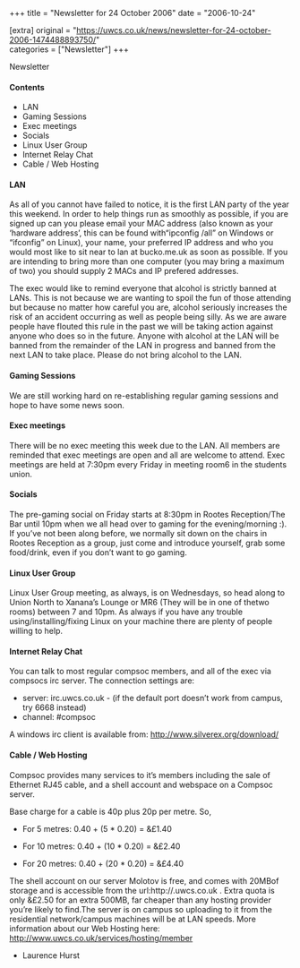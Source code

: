 +++
title = "Newsletter for 24 October 2006"
date = "2006-10-24"

[extra]
original = "https://uwcs.co.uk/news/newsletter-for-24-october-2006-1474488893750/"    
categories = ["Newsletter"]
+++

Newsletter

#### Contents

  - LAN
  - Gaming Sessions
  - Exec meetings
  - Socials
  - Linux User Group
  - Internet Relay Chat
  - Cable / Web Hosting

#### LAN

As all of you cannot have failed to notice, it is the first LAN party of the year this weekend. In order to help things run as smoothly as possible, if you are signed up can you please email your MAC address (also known as your ‘hardware address’, this can be found with“ipconfig /all” on Windows or “ifconfig” on Linux), your name, your preferred IP address and who you would most like to sit near to lan at bucko.me.uk as soon as possible. If you are intending to bring more than one computer (you may bring a maximum of two) you should supply 2 MACs and IP prefered addresses.

The exec would like to remind everyone that alcohol is strictly banned at LANs. This is not because we are wanting to spoil the fun of those attending but because no matter how careful you are, alcohol seriously increases the risk of an accident occurring as well as people being silly. As we are aware people have flouted this rule in the past we will be taking action against anyone who does so in the future. Anyone with alcohol at the LAN will be banned from the remainder of the LAN in progress and banned from the next LAN to take place. Please do not bring alcohol to the LAN.

#### Gaming Sessions

We are still working hard on re-establishing regular gaming sessions and hope to have some news soon.

#### Exec meetings

There will be no exec meeting this week due to the LAN. All members are reminded that exec meetings are open and all are welcome to attend. Exec meetings are held at 7:30pm every Friday in meeting room6 in the students union.

#### Socials

The pre-gaming social on Friday starts at 8:30pm in Rootes Reception/The Bar until 10pm when we all head over to gaming for the evening/morning :). If you’ve not been along before, we normally sit down on the chairs in Rootes Reception as a group, just come and introduce yourself, grab some food/drink, even if you don’t want to go gaming.

#### Linux User Group

Linux User Group meeting, as always, is on Wednesdays, so head along to Union North to Xanana’s Lounge or MR6 (They will be in one of thetwo rooms) between 7 and 10pm. As always if you have any trouble using/installing/fixing Linux on your machine there are plenty of people willing to help.

#### Internet Relay Chat

You can talk to most regular compsoc members, and all of the exec via compsocs irc server. The connection settings are:

  - server: irc.uwcs.co.uk - (if the default port doesn’t work from campus, try 6668 instead)
  - channel: \#compsoc

A windows irc client is available from: http://www.silverex.org/download/

#### Cable / Web Hosting

Compsoc provides many services to it’s members including the sale of Ethernet RJ45 cable, and a shell account and webspace on a Compsoc server.

Base charge for a cable is 40p plus 20p per metre. So,

  - For 5 metres: 0.40 + (5 \* 0.20) = &£1.40

<!-- end list -->

  - For 10 metres: 0.40 + (10 \* 0.20) = &£2.40

<!-- end list -->

  - For 20 metres: 0.40 + (20 \* 0.20) = &£4.40

The shell account on our server Molotov is free, and comes with 20MBof storage and is accessible from the url:http://.uwcs.co.uk . Extra quota is only &£2.50 for an extra 500MB, far cheaper than any hosting provider you’re likely to find.The server is on campus so uploading to it from the residential network/campus machines will be at LAN speeds. More information about our Web Hosting here: http://www.uwcs.co.uk/services/hosting/member

  - Laurence Hurst
